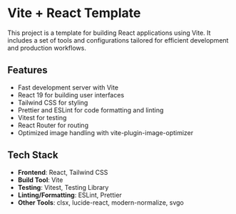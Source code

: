 # Vite + React Template

This project is a template for building React applications using Vite. It includes a set of tools and configurations tailored for efficient development and production workflows.

## Features

- Fast development server with Vite
- React 19 for building user interfaces
- Tailwind CSS for styling
- Prettier and ESLint for code formatting and linting
- Vitest for testing
- React Router for routing
- Optimized image handling with vite-plugin-image-optimizer

## Tech Stack

- **Frontend**: React, Tailwind CSS
- **Build Tool**: Vite
- **Testing**: Vitest, Testing Library
- **Linting/Formatting**: ESLint, Prettier
- **Other Tools**: clsx, lucide-react, modern-normalize, svgo
